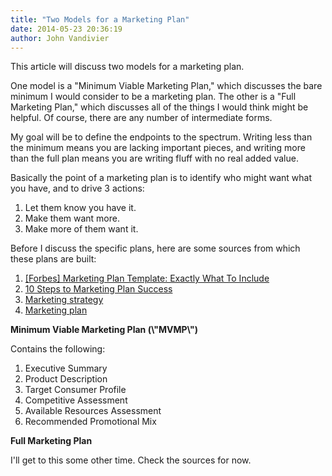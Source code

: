 ```yaml
---
title: "Two Models for a Marketing Plan"
date: 2014-05-23 20:36:19
author: John Vandivier
---
```




This article will discuss two models for a marketing plan.

One model is a \"Minimum Viable Marketing Plan,\" which discusses the bare minimum I would consider to be a marketing plan. The other is a \"Full Marketing Plan,\" which discusses all of the things I would think might be helpful. Of course, there are any number of intermediate forms.

My goal will be to define the endpoints to the spectrum. Writing less than the minimum means you are lacking important pieces, and writing more than the full plan means you are writing fluff with no real added value.

Basically the point of a marketing plan is to identify who might want what you have, and to drive 3 actions:
<ol>
	<li>Let them know you have it.</li>
	<li>Make them want more.</li>
	<li>Make more of them want it.</li>
</ol>
Before I discuss the specific plans, here are some sources from which these plans are built:
<ol>
	<li><a href=\"http://www.forbes.com/sites/davelavinsky/2013/09/30/marketing-plan-template-exactly-what-to-include/\">[Forbes] Marketing Plan Template: Exactly What To Include</a></li>
	<li><a href=\"http://www.dexmedia.com/blog/10-steps-to-marketing-plan-success/\">10 Steps to Marketing Plan Success</a></li>
	<li><a href=\"http://en.wikipedia.org/wiki/Marketing_strategy\">Marketing strategy</a></li>
	<li><a href=\"http://en.wikipedia.org/w/index.php?title=Marketing_plan\">Marketing plan</a></li>
</ol>
<strong>Minimum Viable Marketing Plan (\"MVMP\")</strong>

Contains the following:
<ol>
	<li>Executive Summary</li>
	<li>Product Description</li>
	<li>Target Consumer Profile</li>
	<li>Competitive Assessment</li>
	<li>Available Resources Assessment</li>
	<li>Recommended Promotional Mix</li>
</ol>
<strong>Full Marketing Plan</strong>

I'll get to this some other time. Check the sources for now.